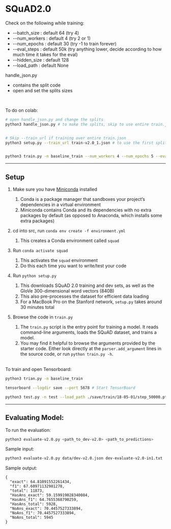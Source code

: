 # SQuAD2.0


Check on the following while training:
- --batch_size : default 64 (try 4)
- --num_workers : default 4 (try 2 or 1)
- --num_epochs : default 30 (try -1 to train forever)
- --eval_steps : default 50k (try anything lower, decide according to how much time it takes for the eval) 
- --hidden_size : default 128
- --load_path : default None

handle_json.py
- contains the split code
- open and set the splits sizes

<br>

To do on colab:
```bash
# open handle_json.py and change the splits
python3 handle_json.py # to make the splits, skip to use entire train.json


# Skip --train_url if training over entire train.json
python3 setup.py --train_url train-v2.0_1.json # to use the first split. To use the second split use 'train-v2.0_2.json'


python3 train.py -n baseline_train --num_workers 4 --num_epochs 5 --eval_steps 5000 --batch_size 16 --hidden_size 64 --load_path save/train/saved_model-01 # set the args accordingly
```
-----------------------------
## Setup

1. Make sure you have [Miniconda](https://conda.io/docs/user-guide/install/index.html#regular-installation) installed
    1. Conda is a package manager that sandboxes your project’s dependencies in a virtual environment
    2. Miniconda contains Conda and its dependencies with no extra packages by default (as opposed to Anaconda, which installs some extra packages)

2. cd into src, run `conda env create -f environment.yml`
    1. This creates a Conda environment called `squad`

3. Run `conda activate squad`
    1. This activates the `squad` environment
    2. Do this each time you want to write/test your code
  
4. Run `python setup.py`
    1. This downloads SQuAD 2.0 training and dev sets, as well as the GloVe 300-dimensional word vectors (840B)
    2. This also pre-processes the dataset for efficient data loading
    3. For a MacBook Pro on the Stanford network, `setup.py` takes around 30 minutes total  

5. Browse the code in `train.py`
    1. The `train.py` script is the entry point for training a model. It reads command-line arguments, loads the SQuAD dataset, and trains a model.
    2. You may find it helpful to browse the arguments provided by the starter code. Either look directly at the `parser.add_argument` lines in the source code, or run `python train.py -h`.

<br>
To train and open Tensorboard:

```bash
python3 trian.py -n baseline_train

tensorboard --logdir save --port 5678 # Start TensorBoard

python3 test.py -n test --load_path ./save/train/18-05-01/step_50000.pth.tar  #  For submission to leaderboard

```
-----------------------------
## Evaluating Model:
To run the evaluation:
```bash
python3 evaluate-v2.0.py <path_to_dev-v2.0> <path_to_predictions>
```

Sample input:
```bash
python3 evaluate-v2.0.py data/dev-v2.0.json dev-evaluate-v2.0-in1.txt
```

Sample output:
```
{
  "exact": 64.81091552261434,
  "f1": 67.60971132981278,
  "total": 11873,
  "HasAns_exact": 59.159919028340084,
  "HasAns_f1": 64.7655368790259,
  "HasAns_total": 5928,
  "NoAns_exact": 70.4457527333894,
  "NoAns_f1": 70.4457527333894,
  "NoAns_total": 5945
}
```
